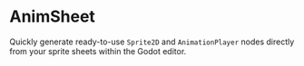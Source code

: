 # AnimSheet
 Quickly generate ready-to-use `Sprite2D` and `AnimationPlayer` nodes directly from your sprite sheets within the Godot editor.
